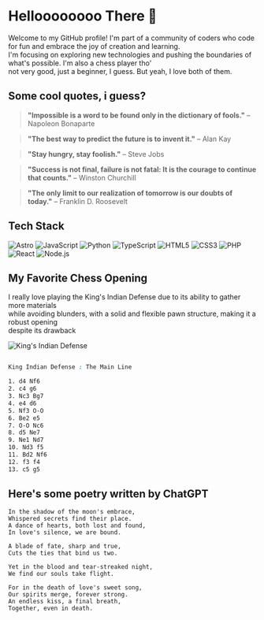# Helloooooooo There 👋

Welcome to my GitHub profile! I'm part of a community of coders who code for fun and embrace the joy of creation and learning.  <br>
I'm focusing on exploring new technologies and pushing the boundaries of what's possible. I'm also a chess player tho' <br> not very good, just a beginner, I guess. But yeah, I love both of them.

## Some cool quotes, i guess?

> **"Impossible is a word to be found only in the dictionary of fools."** – Napoleon Bonaparte

> **"The best way to predict the future is to invent it."** – Alan Kay

> **"Stay hungry, stay foolish."** – Steve Jobs

> **"Success is not final, failure is not fatal: It is the courage to continue that counts."** – Winston Churchill

> **"The only limit to our realization of tomorrow is our doubts of today."** – Franklin D. Roosevelt

## Tech Stack

![Astro](https://img.shields.io/badge/Astro-0C2D48?style=for-the-badge&logo=astro&logoColor=F8F8FF)
![JavaScript](https://img.shields.io/badge/JavaScript-F7DF1E?style=for-the-badge&logo=javascript&logoColor=black)
![Python](https://img.shields.io/badge/Python-3776AB?style=for-the-badge&logo=python&logoColor=white)
![TypeScript](https://img.shields.io/badge/TypeScript-007ACC?style=for-the-badge&logo=typescript&logoColor=white)
![HTML5](https://img.shields.io/badge/HTML5-E34F26?style=for-the-badge&logo=html5&logoColor=white)
![CSS3](https://img.shields.io/badge/CSS3-1572B6?style=for-the-badge&logo=css3&logoColor=white)
![PHP](https://img.shields.io/badge/PHP-777BB4?style=for-the-badge&logo=php&logoColor=white)
![React](https://img.shields.io/badge/React-61DAFB?style=for-the-badge&logo=react&logoColor=black)
![Node.js](https://img.shields.io/badge/Node.js-339933?style=for-the-badge&logo=nodedotjs&logoColor=white)

## My Favorite Chess Opening

I really love playing the King's Indian Defense due to its ability to gather more materials <br>
while avoiding blunders, with a solid and flexible pawn structure, making it a robust opening <br>
despite its drawback <br>


![King's Indian Defense](https://i0.wp.com/chesspathways.com/wp-content/uploads/2019/08/16c.png?resize=300%2C300&ssl=1)


```css

King Indian Defense : The Main Line

1. d4 Nf6 
2. c4 g6 
3. Nc3 Bg7 
4. e4 d6 
5. Nf3 O-O 
6. Be2 e5 
7. O-O Nc6 
8. d5 Ne7 
9. Ne1 Nd7 
10. Nd3 f5 
11. Bd2 Nf6 
12. f3 f4 
13. c5 g5

```

## Here's some poetry written by ChatGPT

```
In the shadow of the moon's embrace,
Whispered secrets find their place.
A dance of hearts, both lost and found,
In love's silence, we are bound.

A blade of fate, sharp and true,
Cuts the ties that bind us two.

Yet in the blood and tear-streaked night,
We find our souls take flight.

For in the death of love's sweet song,
Our spirits merge, forever strong.
An endless kiss, a final breath,
Together, even in death.
```
